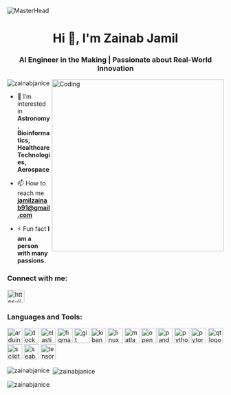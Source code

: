 ![MasterHead](https://i.pinimg.com/originals/94/15/1e/94151e30305ab125d1fcf23cbf4db62b.gif)
<h1 align="center">Hi 👋, I'm Zainab Jamil</h1>
<h3 align="center">AI Engineer in the Making | Passionate about Real-World Innovation</h3>
<img align="right" alt="Coding" width="400" src="https://media1.tenor.com/m/QLh0PhunTj8AAAAd/anime-typing.gif">

<p align="left"> <img src="https://komarev.com/ghpvc/?username=zainabjanice&label=Profile%20views&color=0e75b6&style=flat" alt="zainabjanice" /> </p>

- 🌱 I’m interested in  **Astronomy, Bioinformatics, Healthcare Technologies, Aerospace**

- 📫 How to reach me **jamilzainab91@gmail.com**

- ⚡ Fun fact **I am a person with many passions.**

<h3 align="left">Connect with me:</h3>
<p align="left">
<a href="https://www.linkedin.com/in/zainab-jamil-50223a247/" target="blank"><img align="center" src="https://raw.githubusercontent.com/rahuldkjain/github-profile-readme-generator/master/src/images/icons/Social/linked-in-alt.svg" alt="https://www.linkedin.com/in/zainab-jamil-50223a247/" height="30" width="40" /></a>
</p>

<h3 align="left">Languages and Tools:</h3>
<div align="left">
  <img src="https://img.shields.io/static/v1?message=Arduino&logo=arduino&label=&color=00979D&logoColor=white&labelColor=&style=for-the-badge" height="35" alt="arduino logo" />
  <img src="https://img.shields.io/static/v1?message=Docker&logo=docker&label=&color=2496ED&logoColor=white&labelColor=&style=for-the-badge" height="35" alt="docker logo" />
  <img src="https://img.shields.io/static/v1?message=Elasticsearch&logo=elasticsearch&label=&color=005571&logoColor=white&labelColor=&style=for-the-badge" height="35" alt="elasticsearch logo" />
  <img src="https://img.shields.io/static/v1?message=Figma&logo=figma&label=&color=F24E1E&logoColor=white&labelColor=&style=for-the-badge" height="35" alt="figma logo" />
  <img src="https://img.shields.io/static/v1?message=Git&logo=git&label=&color=F05032&logoColor=white&labelColor=&style=for-the-badge" height="35" alt="git logo" />
  <img src="https://img.shields.io/static/v1?message=Kibana&logo=kibana&label=&color=005571&logoColor=white&labelColor=&style=for-the-badge" height="35" alt="kibana logo" />
  <img src="https://img.shields.io/static/v1?message=Linux&logo=linux&label=&color=FCC624&logoColor=black&labelColor=&style=for-the-badge" height="35" alt="linux logo" />
  <img src="https://img.shields.io/static/v1?message=MATLAB&logo=mathworks&label=&color=0076A8&logoColor=white&labelColor=&style=for-the-badge" height="35" alt="matlab logo" />
  <img src="https://img.shields.io/static/v1?message=OpenCV&logo=opencv&label=&color=5C3EE8&logoColor=white&labelColor=&style=for-the-badge" height="35" alt="opencv logo" />
  <img src="https://img.shields.io/static/v1?message=Pandas&logo=pandas&label=&color=150458&logoColor=white&labelColor=&style=for-the-badge" height="35" alt="pandas logo" />
  <img src="https://img.shields.io/static/v1?message=Python&logo=python&label=&color=3776AB&logoColor=white&labelColor=&style=for-the-badge" height="35" alt="python logo" />
  <img src="https://img.shields.io/static/v1?message=PyTorch&logo=pytorch&label=&color=EE4C2C&logoColor=white&labelColor=&style=for-the-badge" height="35" alt="pytorch logo" />
  <img src="https://img.shields.io/static/v1?message=Qt&logo=qt&label=&color=41CD52&logoColor=white&labelColor=&style=for-the-badge" height="35" alt="qt logo" />
  <img src="https://img.shields.io/static/v1?message=Scikit-learn&logo=scikit-learn&label=&color=F7931E&logoColor=white&labelColor=&style=for-the-badge" height="35" alt="scikit-learn logo" />
  <img src="https://img.shields.io/static/v1?message=Seaborn&logo=python&label=&color=4C8CBF&logoColor=white&labelColor=&style=for-the-badge" height="35" alt="seaborn logo" />
  <img src="https://img.shields.io/static/v1?message=TensorFlow&logo=tensorflow&label=&color=FF6F00&logoColor=white&labelColor=&style=for-the-badge" height="35" alt="tensorflow logo" />
</div>
























<p><img align="left" src="https://github-readme-stats.vercel.app/api/top-langs?username=zainabjanice&show_icons=true&locale=en&layout=compact" alt="zainabjanice" /></p>

<p>&nbsp;<img align="center" src="https://github-readme-stats.vercel.app/api?username=zainabjanice&show_icons=true&locale=en" alt="zainabjanice" /></p>

<p><img align="center" src="https://github-readme-streak-stats.herokuapp.com/?user=zainabjanice&" alt="zainabjanice" /></p>
